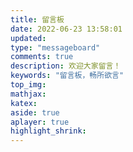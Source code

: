 ```yaml
---
title: 留言板
date: 2022-06-23 13:58:01
updated:
type: "messageboard"
comments: true
description: 欢迎大家留言！
keywords: "留言板，畅所欲言"
top_img:
mathjax:
katex:
aside: true
aplayer: true
highlight_shrink:
---
```




